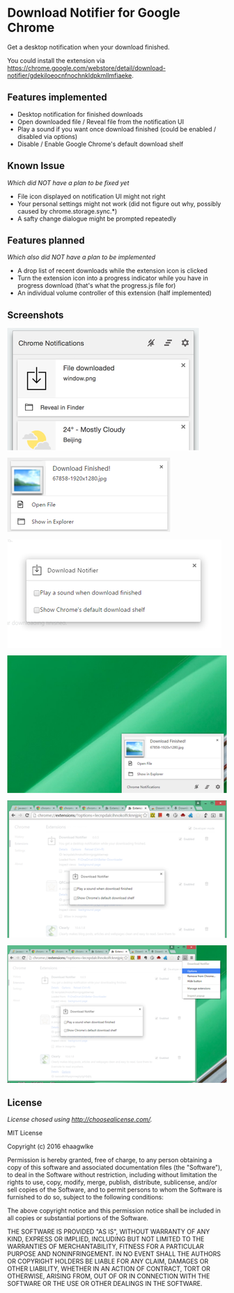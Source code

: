 # Download Notifier for Google Chrome

Get a desktop notification when your download finished.

You could install the extension via <https://chrome.google.com/webstore/detail/download-notifier/gdekiloeocnfnochnkldpkmllmfiaeke>.

## Features implemented

- Desktop notification for finished downloads
- Open downloaded file / Reveal file from the notification UI
- Play a sound if you want once download finished (could be enabled / disabled via options)
- Disable / Enable Google Chrome's default download shelf

## Known Issue

*Which did NOT have a plan to be fixed yet*

- File icon displayed on notification UI might not right
- Your personal settings might not work (did not figure out why, possibly caused by chrome.storage.sync.*)
- A safty change dialogue might be prompted repeatedly

## Features planned

*Which also did NOT have a plan to be implemented*

- A drop list of recent downloads while the extension icon is clicked
- Turn the extension icon into a progress indicator while you have in progress download (that's what the progress.js file for)
- An individual volume controller of this extension (half implemented)

## Screenshots

![Screenshot 1](screenshots/screenshot-1.png)

![Screenshot 3](screenshots/screenshot-3.png)

![Screenshot 4](screenshots/screenshot-4.png)

![Screenshot 6](screenshots/screenshot-6.png)

![Screenshot 7](screenshots/screenshot-7.png)

![Screenshot 8](screenshots/screenshot-8.png)

## License

*License chosed using <http://choosealicense.com/>.*

MIT License

Copyright (c) 2016 ehaagwlke

Permission is hereby granted, free of charge, to any person obtaining a copy
of this software and associated documentation files (the "Software"), to deal
in the Software without restriction, including without limitation the rights
to use, copy, modify, merge, publish, distribute, sublicense, and/or sell
copies of the Software, and to permit persons to whom the Software is
furnished to do so, subject to the following conditions:

The above copyright notice and this permission notice shall be included in all
copies or substantial portions of the Software.

THE SOFTWARE IS PROVIDED "AS IS", WITHOUT WARRANTY OF ANY KIND, EXPRESS OR
IMPLIED, INCLUDING BUT NOT LIMITED TO THE WARRANTIES OF MERCHANTABILITY,
FITNESS FOR A PARTICULAR PURPOSE AND NONINFRINGEMENT. IN NO EVENT SHALL THE
AUTHORS OR COPYRIGHT HOLDERS BE LIABLE FOR ANY CLAIM, DAMAGES OR OTHER
LIABILITY, WHETHER IN AN ACTION OF CONTRACT, TORT OR OTHERWISE, ARISING FROM,
OUT OF OR IN CONNECTION WITH THE SOFTWARE OR THE USE OR OTHER DEALINGS IN THE
SOFTWARE.
